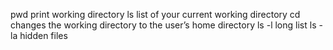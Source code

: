 pwd print working directory
ls list of your current working directory
cd changes the working directory to the user’s home directory
ls -l long list
ls -la  hidden files
